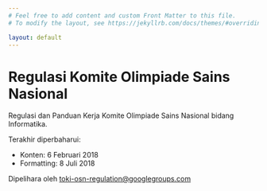 ```yaml
---
# Feel free to add content and custom Front Matter to this file.
# To modify the layout, see https://jekyllrb.com/docs/themes/#overriding-theme-defaults

layout: default
---
```


# Regulasi Komite Olimpiade Sains Nasional

Regulasi dan Panduan Kerja Komite Olimpiade Sains Nasional bidang Informatika.

Terakhir diperbaharui:

* Konten: 6 Februari 2018
* Formatting: 8 Juli 2018

Dipelihara oleh toki-osn-regulation@googlegroups.com
